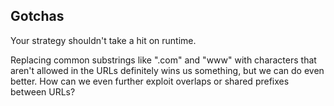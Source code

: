 ## Gotchas

Your strategy shouldn't take a hit on runtime.

Replacing common substrings like ".com" and "www" with characters that aren't allowed in the URLs definitely wins us something, but we can do even better. How can we even further exploit overlaps or shared prefixes between URLs?
